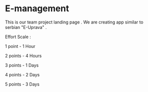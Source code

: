 # E-management
This is our team project landing page . We are creating app similar to  serbian "E-Uprava" .

Effort Scale : 

1 point - 1 Hour

2 points - 4 Hours

3 points - 1 Days

4 points - 2 Days

5 points - 3 Days
